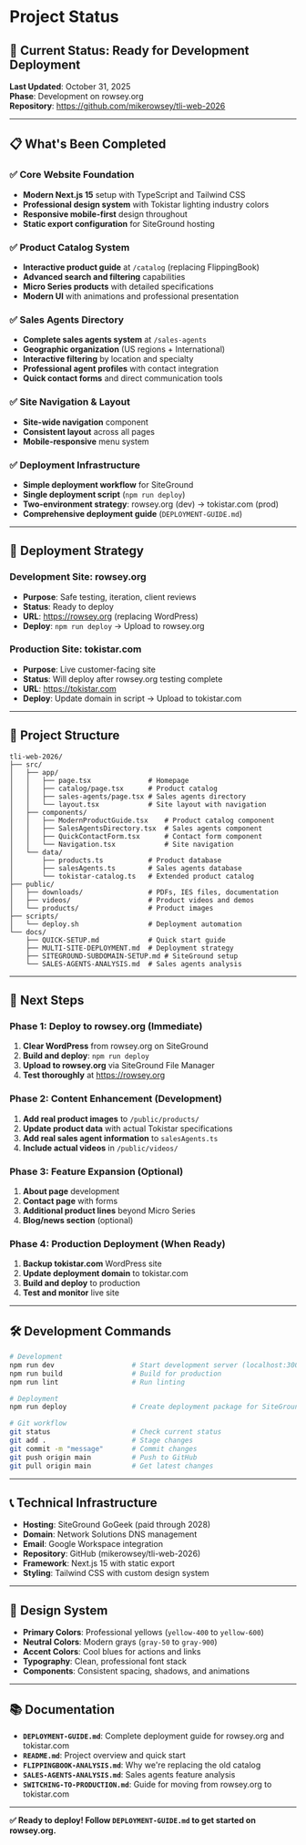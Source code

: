 # Project Status

## 🎯 **Current Status: Ready for Development Deployment**

**Last Updated**: October 31, 2025  
**Phase**: Development on rowsey.org  
**Repository**: https://github.com/mikerowsey/tli-web-2026  

---

## 📋 **What's Been Completed**

### ✅ **Core Website Foundation**
- **Modern Next.js 15** setup with TypeScript and Tailwind CSS
- **Professional design system** with Tokistar lighting industry colors
- **Responsive mobile-first** design throughout
- **Static export configuration** for SiteGround hosting

### ✅ **Product Catalog System**
- **Interactive product guide** at `/catalog` (replacing FlippingBook)
- **Advanced search and filtering** capabilities
- **Micro Series products** with detailed specifications
- **Modern UI** with animations and professional presentation

### ✅ **Sales Agents Directory** 
- **Complete sales agents system** at `/sales-agents`
- **Geographic organization** (US regions + International)
- **Interactive filtering** by location and specialty
- **Professional agent profiles** with contact integration
- **Quick contact forms** and direct communication tools

### ✅ **Site Navigation & Layout**
- **Site-wide navigation** component
- **Consistent layout** across all pages
- **Mobile-responsive** menu system

### ✅ **Deployment Infrastructure**
- **Simple deployment workflow** for SiteGround
- **Single deployment script** (`npm run deploy`)
- **Two-environment strategy**: rowsey.org (dev) → tokistar.com (prod)
- **Comprehensive deployment guide** (`DEPLOYMENT-GUIDE.md`)

---

## 🚀 **Deployment Strategy**

### **Development Site: rowsey.org**
- **Purpose**: Safe testing, iteration, client reviews
- **Status**: Ready to deploy
- **URL**: https://rowsey.org (replacing WordPress)
- **Deploy**: `npm run deploy` → Upload to rowsey.org

### **Production Site: tokistar.com**
- **Purpose**: Live customer-facing site
- **Status**: Will deploy after rowsey.org testing complete
- **URL**: https://tokistar.com
- **Deploy**: Update domain in script → Upload to tokistar.com

---

## 📂 **Project Structure**

```
tli-web-2026/
├── src/
│   ├── app/
│   │   ├── page.tsx              # Homepage
│   │   ├── catalog/page.tsx      # Product catalog
│   │   ├── sales-agents/page.tsx # Sales agents directory
│   │   └── layout.tsx            # Site layout with navigation
│   ├── components/
│   │   ├── ModernProductGuide.tsx    # Product catalog component
│   │   ├── SalesAgentsDirectory.tsx  # Sales agents component
│   │   ├── QuickContactForm.tsx      # Contact form component
│   │   └── Navigation.tsx            # Site navigation
│   └── data/
│       ├── products.ts           # Product database
│       ├── salesAgents.ts        # Sales agents database
│       └── tokistar-catalog.ts   # Extended product catalog
├── public/
│   ├── downloads/                # PDFs, IES files, documentation
│   ├── videos/                   # Product videos and demos
│   └── products/                 # Product images
├── scripts/
│   └── deploy.sh                 # Deployment automation
└── docs/
    ├── QUICK-SETUP.md            # Quick start guide
    ├── MULTI-SITE-DEPLOYMENT.md  # Deployment strategy
    ├── SITEGROUND-SUBDOMAIN-SETUP.md # SiteGround setup
    └── SALES-AGENTS-ANALYSIS.md  # Sales agents analysis
```

---

## 🔄 **Next Steps**

### **Phase 1: Deploy to rowsey.org** (Immediate)
1. **Clear WordPress** from rowsey.org on SiteGround
2. **Build and deploy**: `npm run deploy`
3. **Upload to rowsey.org** via SiteGround File Manager
4. **Test thoroughly** at https://rowsey.org

### **Phase 2: Content Enhancement** (Development)
1. **Add real product images** to `/public/products/`
2. **Update product data** with actual Tokistar specifications
3. **Add real sales agent information** to `salesAgents.ts`
4. **Include actual videos** in `/public/videos/`

### **Phase 3: Feature Expansion** (Optional)
1. **About page** development
2. **Contact page** with forms
3. **Additional product lines** beyond Micro Series
4. **Blog/news section** (optional)

### **Phase 4: Production Deployment** (When Ready)
1. **Backup tokistar.com** WordPress site
2. **Update deployment domain** to tokistar.com
3. **Build and deploy** to production
4. **Test and monitor** live site

---

## 🛠️ **Development Commands**

```bash
# Development
npm run dev                   # Start development server (localhost:3000)
npm run build                 # Build for production
npm run lint                  # Run linting

# Deployment
npm run deploy                # Create deployment package for SiteGround

# Git workflow
git status                    # Check current status
git add .                     # Stage changes
git commit -m "message"       # Commit changes
git push origin main          # Push to GitHub
git pull origin main          # Get latest changes
```

---

## 📞 **Technical Infrastructure**

- **Hosting**: SiteGround GoGeek (paid through 2028)
- **Domain**: Network Solutions DNS management
- **Email**: Google Workspace integration
- **Repository**: GitHub (mikerowsey/tli-web-2026)
- **Framework**: Next.js 15 with static export
- **Styling**: Tailwind CSS with custom design system

---

## 🎨 **Design System**

- **Primary Colors**: Professional yellows (`yellow-400` to `yellow-600`)
- **Neutral Colors**: Modern grays (`gray-50` to `gray-900`)
- **Accent Colors**: Cool blues for actions and links
- **Typography**: Clean, professional font stack
- **Components**: Consistent spacing, shadows, and animations

---

## 📚 **Documentation**

- **`DEPLOYMENT-GUIDE.md`**: Complete deployment guide for rowsey.org and tokistar.com
- **`README.md`**: Project overview and quick start
- **`FLIPPINGBOOK-ANALYSIS.md`**: Why we're replacing the old catalog
- **`SALES-AGENTS-ANALYSIS.md`**: Sales agents feature analysis
- **`SWITCHING-TO-PRODUCTION.md`**: Guide for moving from rowsey.org to tokistar.com

---

**✅ Ready to deploy! Follow `DEPLOYMENT-GUIDE.md` to get started on rowsey.org.**
